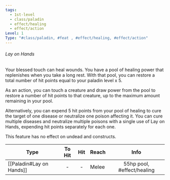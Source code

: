 ```yaml
---
tags:
  - 1st-level
  - class/paladin
  - effect/healing
  - effect/action
Level: 1
Type: "#class/paladin, #feat , #effect/healing, #effect/action"
---
```

###### Lay on Hands
Your blessed touch can heal wounds. You have a pool of healing power that replenishes when you take a long rest. With that pool, you can restore a total number of hit points equal to your paladin level x 5.

As an action, you can touch a creature and draw power from the pool to restore a number of hit points to that creature, up to the maximum amount remaining in your pool.

Alternatively, you can expend 5 hit points from your pool of healing to cure the target of one disease or neutralize one poison affecting it. You can cure multiple diseases and neutralize multiple poisons with a single use of Lay on Hands, expending hit points separately for each one.

This feature has no effect on undead and constructs.

Type | To Hit | Hit | Reach | Info |
---|:---:|:---:|---|:---:|
[[Paladin#Lay on Hands]] |-|-|Melee|55hp pool, #effect/healing |

